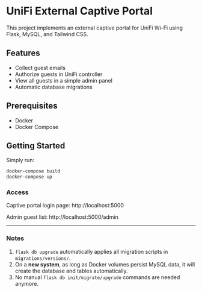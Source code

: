 # UniFi External Captive Portal

This project implements an external captive portal for UniFi Wi-Fi using Flask, MySQL, and Tailwind CSS.

## Features

- Collect guest emails
- Authorize guests in UniFi controller
- View all guests in a simple admin panel
- Automatic database migrations

## Prerequisites

- Docker
- Docker Compose

## Getting Started

Simply run:

```bash
docker-compose build
docker-compose up
```


### Access

Captive portal login page: http://localhost:5000

Admin guest list: http://localhost:5000/admin


---

### Notes

1. `flask db upgrade` automatically applies all migration scripts in `migrations/versions/`.  
2. On a **new system**, as long as Docker volumes persist MySQL data, it will create the database and tables automatically.  
3. No manual `flask db init/migrate/upgrade` commands are needed anymore.  
